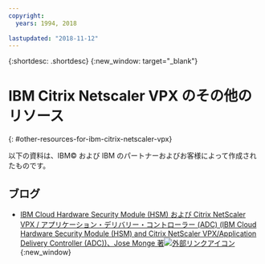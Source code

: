 ```yaml
---
copyright:
  years: 1994, 2018
  
lastupdated: "2018-11-12"
---
```


{:shortdesc: .shortdesc}
{:new_window: target="_blank"}

# IBM Citrix Netscaler VPX のその他のリソース
{: #other-resources-for-ibm-citrix-netscaler-vpx}

以下の資料は、IBM© および IBM のパートナーおよびお客様によって作成されたものです。

## ブログ

 * [IBM Cloud Hardware Security Module (HSM) および Citrix NetScaler VPX / アプリケーション・デリバリー・コントローラー (ADC) (IBM Cloud Hardware Security Module (HSM) and Citrix NetScaler VPX/Application Delivery Controller (ADC))、Jose Monge 著![外部リンクアイコン](../../icons/launch-glyph.svg "外部リンクアイコン")](https://www.ibm.com/blogs/bluemix/2018/11/deploy-ssl-offload-in-citrix-netscaler-vpx-adc-using-ibm-cloud-hsm/){:new_window}
